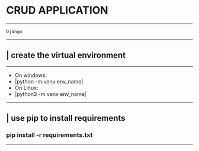 # CRUD APPLICATION
---
    Django
---
| create the virtual environment
---

---
- On windows:
- |python -m venv env_name|
- On Linux:
- |python3 -m venv env_name|
---
| use pip to install requirements
--
### pip install -r requirements.txt

---